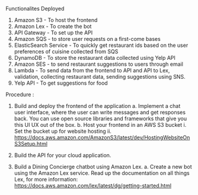 Functionalites Deployed

1. Amazon S3 - To host the frontend
2. Amazon Lex - To create the bot
3. API Gateway - To set up the API
4. Amazon SQS - to store user requests on a first-come bases
5. ElasticSearch Service - To quickly get restaurant ids based on the user preferences of cuisine collected from SQS
6. DynamoDB - To store the restaurant data collected using Yelp API
7. Amazon SES - to send restaurant suggestions to users through email
8. Lambda - To send data from the frontend to API and API to Lex, validation, collecting restaurant data, sending suggestions using SNS.
9. Yelp API - To get suggestions for food


Procedure :

1. Build and deploy the frontend of the application
  a. Implement a chat user interface, where the user can write messages and get responses back. You can use open source libraries and frameworks that give you this UI UX out of the box.
  b. Host your frontend in an AWS S3 bucket i. Set the bucket up for website hosting ii. https://docs.aws.amazon.com/AmazonS3/latest/dev/HostingWebsiteOnS3Setup.html

2. Build the API for your cloud application.
3. Build a Dining Concierge chatbot using Amazon Lex. 
  a. Create a new bot using the Amazon Lex service. Read up the documentation on all things Lex, for more information:                                                               https://docs.aws.amazon.com/lex/latest/dg/getting-started.html
